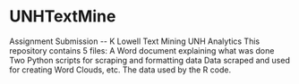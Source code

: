 # UNHTextMine
Assignment Submission -- K Lowell Text Mining UNH Analytics
This repository contains 5 files:
  A Word document explaining what was done
  Two Python scripts for scraping and formatting data
  Data scraped and used for creating Word Clouds, etc.
  The data used by the R code.
